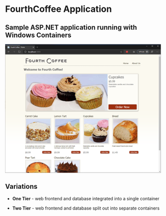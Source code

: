 # FourthCoffee Application

## Sample ASP.NET application running with Windows Containers

![screenshot](./images/screenshot.png)

## Variations

* **One Tier** - web frontend and database integrated into a single container

* **Two Tier** - web frontend and database split out into separate containers 